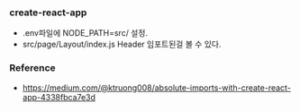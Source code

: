### create-react-app
- .env파일에 NODE_PATH=src/ 설정.
- src/page/Layout/index.js Header 임포트된걸 볼 수 있다.

### Reference
- https://medium.com/@ktruong008/absolute-imports-with-create-react-app-4338fbca7e3d
